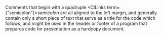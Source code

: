  



Comments that begin with a quadruple <ClLinks  term={"semicolon"}><i>semicolon</i></ClLinks> are all aligned to the left margin, and generally contain only a short piece of text that serve as a title for the code which follows, and might be used in the header or footer of a program that prepares code for presentation as a hardcopy document. 




